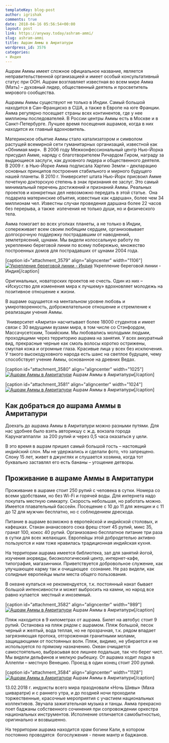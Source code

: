 ```yaml
---
templateKey: blog-post
author: igrishak
comments: true
date: 2018-04-16 05:56:54+00:00
layout: post
link: https://anyway.today/ashram-ammi/
slug: ashram-ammi
title: Ашрам Аммы в Амритапури
wordpress_id: 3576
categories:
- Индия
---
```


Ашрам Аммы имеет сложное официальное название, является неправительственной организацией и имеет особый консультативный статус при ООН. Ашрам возглавляет известная во всем мире Амма (Мать) – духовный лидер, общественный деятель и просветитель мирового сообщества.


<!-- more -->


Ашрамы Аммы существуют не только в Индии. Самый большой находится в Сан-Франциско в США, а также в Европе на юге Франции. Амма регулярно посещает страны всех континентов, где у нее миллионы последователей. В России центры Аммы есть в Москве и в Санкт-Петербурге. Лучшее время посещения ашрамов, когда в них находится их главный вдохновитель.




Материнское объятие Аммы стало катализатором и символом растущей всемирной сети гуманитарных организаций, известной как «Обнимая мир».  В 2006 году Межконфессиональный центр Нью-Йорка присудил Амме, наряду с благотворителем Ричардом Гиром, награду за выдающиеся заслуги, как духовного лидера и общественного деятеля. В 2009 г. в Нью-Йорке Амма подписала Хартию Земли – декларацию основных принципов построения стабильного и мирного будущего нашей планеты. В 2010 г. Университет штата Нью-Йорк присвоил Амме почетную докторскую степень в знак признания ее заслуг. Это самый минимальный перечень достижений и признаний Аммы. Реальных проектов и конкретных дел невозможно передать в этой статье.  Она подарила материнские объятия, известные как «даршан», более чем 34 миллионам чел. Известны случаи проведения даршана более 22 часов без перерыва, а также  излечения не только души, но и физического тела.




Амма помогает во всех уголках планеты, а не только в Индии, сопереживает всем своим любящим сердцем, организовывает долгосрочную поддержку пострадавшим от наводнений, землетрясений, цунами. Мы видели колоссальную работу по укреплению береговой линии по всему побережью, множество построенных домов для пострадавших от цунами 2004 года.




[caption id="attachment_3579" align="aligncenter" width="1106"][![Укрепление береговой линии - Индия](https://anyway.today/wp-content/uploads/2018/04/2.jpg)](https://anyway.today/wp-content/uploads/2018/04/2.jpg) Укрепление береговой линии - Индия[/caption]


Оригинальных, новаторских проектов не счесть. Один из них – «Искусство для изменения мира к лучшему» вдохновляет молодежь на позитивное отношение к жизни.




В ашраме ощущается на ментальном уровне любовь и умиротворенность, доброжелательное отношение и стремление к реализации учения Аммы.




 Университет «Амрита» насчитывает более 18000 студентов и имеет связи с 30 ведущими вузами мира, в том числе со Стэнфордом, Массачусетским, Токийским. Мы любовались молодыми людьми, проходящими через территорию ашрама на занятия. У всех аккуратный вид, прекрасные черные как смоль волосы коротко острижены, смуглая кожа и огромные глаза. Красивые лица у всех без исключения. У такого высокодуховного народа есть шанс на светлое будущее, чему способствует учение Аммы, основанное на древних Ведах.




[caption id="attachment_3580" align="aligncenter" width="1025"][![Ашрам Аммы в Амритапури](https://anyway.today/wp-content/uploads/2018/04/3.jpg)](https://anyway.today/wp-content/uploads/2018/04/3.jpg) Ашрам Аммы в Амритапури[/caption]

[caption id="attachment_3581" align="aligncenter" width="1024"][![Ашрам Аммы в Амритапури](https://anyway.today/wp-content/uploads/2018/04/4.jpg)](https://anyway.today/wp-content/uploads/2018/04/4.jpg) Ашрам Аммы в Амритапури[/caption]


## Как добраться до ашрама Аммы в Амритапури


Доехать до ашрама Аммы в Амритапури можно разными путями. Для нас удобнее было взять авторикшу с ж.д. вокзала города Карунагаппалли  за 200 рупий и через 0,5 часа оказаться у цели.


В это время в ашрам пришел самый большой гость – настоящий индийский слон. Мы не удержались и сделали фото, что запрещено. Слону 15 лет, живет в джунглях и слушается хозяина, когда тот буквально заставлял его есть бананы – угощение детворы.





## Проживание в ашраме Аммы в Амритапури




Проживание в ашраме стоит 250 рупий с человека в сутки. Номера со всеми удобствами, но без Wi-Fi и горячей воды. Для интернета надо покупать местную симкарту. Скорость небольшая, но работать можно. Имеется плавательный бассейн. Посещение с 10 до 11 для женщин и с 11 до 12 для мужчин бесплатно, но с соблюдением дрескода.




Питание в ашраме возможно в европейской и индийской столовых, и кафешках. Стакан ананасового сока фреш стоит 45 рупий, микс 35, гранат 100, кокос 40 рупий. Организовано бесплатное питание три раза в сутки для всех желающих. Европейцы этой добродетелью активно пользуются и нам тоже нравилась традиционная индийская кухня.




На территории ашрама имеется библиотека, зал для занятий йогой, изучения аюрведы, биоэкологический центр, интернет-кафе, типография, магазинчики. Приветствуется добровольное служение, как улучшающее карму так и очищающее  сознание. Не раз видели, как солидные европейцы мыли места общего пользования.




В океане купаться не рекомендуется, т.к. постоянный накат бывает большой интенсивности и может выбросить на камни, но народ все равно купается  местный и иноземный.




[caption id="attachment_3582" align="aligncenter" width="989"][![Ашрам Аммы в Амритапури](https://anyway.today/wp-content/uploads/2018/04/5.jpg)](https://anyway.today/wp-content/uploads/2018/04/5.jpg) Ашрам Аммы в Амритапури[/caption]


Пляж находится в 9 километрах от ашрама. Билет на автобус стоит 9 рупий. Остановка на пляж рядом с ашрамом. Пляж большой, песок черный и желтый, вода теплая, но не прозрачная, т.к. рядом впадает загрязняющая протока, отгороженная гранитными молами, защищающими от постоянных волн. Пляж, видимо, не убирается и не используется по прямому назначению. Океан очищается самостоятельно, выбрасывая все лишнее подальше, так что берег чист. Мы видели дельфинов и мелкую рыбешку. От ашрама ходит лодка в Аллеппи – местную Венецию. Проезд в один конец стоит 200 рупий.




[caption id="attachment_3584" align="aligncenter" width="1128"][![Ашрам Аммы в Амритапури](https://anyway.today/wp-content/uploads/2018/04/6.jpg)](https://anyway.today/wp-content/uploads/2018/04/6.jpg) Ашрам Аммы в Амритапури[/caption]


13.02.2018 г. индуисты всего мира праздновали «Ночь Шивы» (Маха шиваратри) и с раннего утра, и до поздней ночи проходили торжественные, красочные мероприятия с участием национальных коллективов. Звучала зажигательная музыка и танцы. Амма прекрасно поет баджаны собственного сочинения при сопровождении оркестра национальных инструментов. Исполнение отличается самобытностью, оригинально и возвышенно.




На территории ашрама находится храм богини Кали, в котором постоянно проводятся  богослужения - пение мантр и баджанов.
